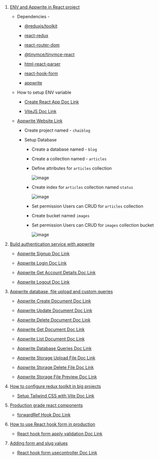 1. [ENV and Appwrite in React project](https://youtu.be/4_JlIr8yry0?si=coUxwKfTCi5epL47)

    - Dependencies -

        - [@reduxjs/toolkit](https://www.npmjs.com/package/@reduxjs/toolkit)

        - [react-redux](https://www.npmjs.com/package/react-redux)

        - [react-router-dom](https://www.npmjs.com/package/react-router-dom)

        - [@tinymce/tinymce-react](https://www.npmjs.com/package/@tinymce/tinymce-react)

        - [html-react-parser](https://www.npmjs.com/package/html-react-parser)

        - [react-hook-form](https://www.npmjs.com/package/react-hook-form)

        - [appwrite](https://www.npmjs.com/package/appwrite)
    
    - How to setup ENV variable

        - [Create React App Doc Link](https://create-react-app.dev/docs/adding-custom-environment-variables/)

        - [ViteJS Doc Link](https://vitejs.dev/guide/env-and-mode.html)

    - [Appwrite Website Link](https://cloud.appwrite.io/)
   
        - Create project named - `chaiblog`
   
        - Setup Database
   
            - Create a database named - `blog`
            
            - Create a collection named - `articles`
            
            - Define attributes for `articles` collection
            
                 ![image](https://github.com/satyam-seth-learnings/reactjs_learning/assets/63374020/5d3a78bf-2d20-481d-972f-3df199c845a1)
            
            - Create index for `articles` collection named `status`
            
                 ![image](https://github.com/satyam-seth-learnings/reactjs_learning/assets/63374020/b5d1ce25-b115-4bc7-ba17-e2a830525e6d)
            
            - Set permission Users can CRUD for `articles` collection
            
            - Create bucket named `images`
            
            - Set permission Users can CRUD for `images` collection bucket
            
                ![image](https://github.com/satyam-seth-learnings/reactjs_learning/assets/63374020/44ed42b6-43a6-4236-8440-419ee46a9909)

2. [Build authentication service with appwrite](https://youtu.be/0Py5cGGW2lE?si=l_SdmZ_3zs6X1Dwn)
   
   - [Appwrite Signup Doc Link](https://appwrite.io/docs/references/cloud/client-web/account#create)
   
   - [Appwrite Login Doc Link](https://appwrite.io/docs/references/cloud/client-web/account#createEmailSession)
   
   - [Appwrite Get Account Details Doc Link](https://appwrite.io/docs/references/cloud/client-web/account#get)
   
   - [Appwrite Logout Doc Link](https://appwrite.io/docs/references/cloud/client-web/account#deleteSession)

3. [Appwrite database, file upload and custom queries]()

    - [Appwrite Create Document Doc Link](https://appwrite.io/docs/references/cloud/client-web/databases#createDocument)

    - [Appwrite Update Document Doc Link](https://appwrite.io/docs/references/cloud/client-web/databases#updateDocument)

    - [Appwrite Delete Document Doc Link](https://appwrite.io/docs/references/cloud/client-web/databases#deleteDocument)

    - [Appwrite Get Document Doc Link](https://appwrite.io/docs/references/cloud/client-web/databases#getDocument)

    - [Appwrite List Document Doc Link](https://appwrite.io/docs/references/cloud/client-web/databases#listDocuments)

    - [Appwrite Database Queries Doc Link](https://appwrite.io/docs/products/databases/queries)

    - [Appwrite Storage Upload File Doc Link](https://appwrite.io/docs/references/cloud/client-web/storage#updateFile)

    - [Appwrite Storage Delete File Doc Link](https://appwrite.io/docs/references/cloud/client-web/storage#deleteFile)

    - [Appwrite Storage File Preview Doc Link](https://appwrite.io/docs/references/cloud/client-web/storage#getFilePreview)

4. [How to configure redux toolkit in big projects](https://youtu.be/8QGKg_W5sDQ?si=zCDeQESjiu1dTLEZ)

    - [Setup Tailwind CSS with Vite Doc Link](https://tailwindcss.com/docs/guides/vite)

5. [Production grade react components](https://youtu.be/BSaYsHVpaK0?si=qEfEN0fwVZhDb7-A)

    - [forwardRef Hook Doc Link](https://react.dev/reference/react/forwardRef)

6. [How to use React hook form in production](https://youtu.be/lfMyCuB6xfc?si=GQnU07Au_58-URn1)

    - [React hook form apply validation Doc Link](https://react-hook-form.com/get-started#Applyvalidation)

7. [Adding form and slug values](https://youtu.be/-6LvNku2nJE?si=yBGdYIHG1iYIBBKD)

    - [React hook form usecontroller Doc Link](https://react-hook-form.com/docs/usecontroller/controller)